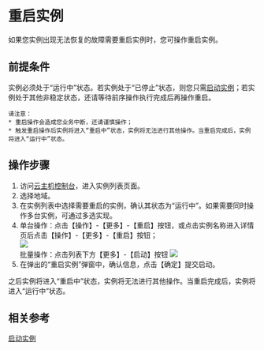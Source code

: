 # 重启实例

如果您实例出现无法恢复的故障需要重启实例时，您可操作重启实例。

## 前提条件

实例必须处于“运行中”状态。若实例处于“已停止”状态，则您只需[启动实例](Start-Instance.md)；若实例处于其他非稳定状态，还请等待前序操作执行完成后再操作重启。
	
	请注意：
	* 重启操作会造成您业务中断，还请谨慎操作；
	* 触发重启操作后实例将进入“重启中”状态，实例将无法进行其他操作。当重启完成后，实例将进入“运行中”状态。


## 操作步骤
1. 访问[云主机控制台](https://cns-console.jdcloud.com/host/compute/list)，进入实例列表页面。
2. 选择地域。
3. 在实例列表中选择需要重启的实例，确认其状态为“运行中”。如果需要同时操作多台实例，可通过多选实现。
4. 单台操作：点击【操作】-【更多】-【重启】按钮，或点击实例名称进入详情页后点击【操作】-【更多】-【重启】按钮；<br>![](../../../../../image/vm/rebootinstance1.png)
<br>批量操作：点击列表下方【更多】-【启动】按钮
![](../../../../../image/vm/rebootinstance2.png)
5. 在弹出的“重启实例”弹窗中，确认信息，点击【确定】提交启动。

之后实例将进入“重启中”状态，实例将无法进行其他操作。当重启完成后，实例将进入“运行中”状态。

## 相关参考

[启动实例](Start-Instance.md)
